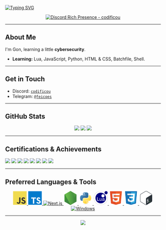 [![Typing SVG](https://readme-typing-svg.herokuapp.com?color=e6dc2e&lines=Hi,+i'm+gon+)](https://git.io/typing-svg)

<p align="center">
  <a href="https://discord.com/users/311773217645920256">
    <img src="https://lanyard.cnrad.dev/api/311773217645920256?theme=dark&borderRadius=10px" alt="Discord Rich Presence - codificou" />
  </a>
</p>

---

## About Me

I'm Gon, learning a little **cybersecurity**.

- **Learning:** Lua, JavaScript, Python, HTML & CSS, Batchfile, Shell.

---

## Get in Touch

- Discord: [`codificou`](https://discord.com/users/311773217645920256)
- Telegram: [`@feicoes`](https://t.me/feicoes)

---

## GitHub Stats

<p align="center">
  <img src="https://github-readme-stats.vercel.app/api?username=Yankkj&show_icons=true&theme=dark&hide_border=true" />
  <img src="https://github-readme-stats.vercel.app/api/top-langs/?username=Yankkj&theme=dark&hide_border=true&layout=compact" />
  <img src="https://github-readme-streak-stats.herokuapp.com/?user=Yankkj&theme=dark" />
</p>

---

## Certifications & Achievements

<p>
  <img src="https://img.shields.io/badge/Cisco%20Networking%20Academy-Junior%20Cybersecurity%20Analyst%20Track-253149?style=for-the-badge&logo=cisco&logoColor=white" />
  <img src="https://img.shields.io/badge/Cisco%20Networking%20Academy-Ethical%20Hacker-253149?style=for-the-badge&logo=cisco&logoColor=white" />
  <img src="https://img.shields.io/badge/Cisco%20Networking%20Academy-Cybersecurity%20Threat%20Management-253149?style=for-the-badge&logo=cisco&logoColor=white" />
  <img src="https://img.shields.io/badge/Cisco%20Networking%20Academy-Introduction%20to%20Cybersecurity-253149?style=for-the-badge&logo=cisco&logoColor=white" />
  <img src="https://img.shields.io/badge/Funda%C3%A7%C3%A3o%20Bradesco-Information%20Security%20(14h)-252525?style=for-the-badge" />
  <img src="https://img.shields.io/badge/Funda%C3%A7%C3%A3o%20Bradesco-IT%20Fundamentals%20(7h)-252525?style=for-the-badge" />
  <img src="https://img.shields.io/badge/Funda%C3%A7%C3%A3o%20Bradesco-LGPD%20(2h)-252525?style=for-the-badge" />
  <img src="https://img.shields.io/badge/Funda%C3%A7%C3%A3o%20Bradesco%20%7C%20Microsoft-Create%20a%20Simple%20Website%20(2h)-252525?style=for-the-badge" />
</p>

---

## Preferred Languages & Tools

<p align="center">
  <a href="https://developer.mozilla.org/en-US/docs/Web/JavaScript" target="_blank">
    <img src="https://raw.githubusercontent.com/devicons/devicon/master/icons/javascript/javascript-original.svg" alt="JavaScript" width="45"/>
  </a>
  <a href="https://www.typescriptlang.org/" target="_blank">
    <img src="https://raw.githubusercontent.com/devicons/devicon/master/icons/typescript/typescript-original.svg" alt="TypeScript" width="45"/>
  </a>
  <a href="https://nextjs.org/" target="_blank">
    <img src="https://www.datocms-assets.com/75941/1657707878-nextjs_logo.png" alt="Next.js" width="45"/>
  </a>
  <a href="https://nodejs.org/" target="_blank">
    <img src="https://raw.githubusercontent.com/devicons/devicon/master/icons/nodejs/nodejs-original.svg" alt="Node.js" width="45"/>
  </a>
  <a href="https://www.python.org/" target="_blank">
    <img src="https://raw.githubusercontent.com/devicons/devicon/master/icons/python/python-original.svg" alt="Python" width="45"/>
  </a>
  <a href="https://www.lua.org/" target="_blank">
    <img src="https://raw.githubusercontent.com/devicons/devicon/master/icons/lua/lua-original.svg" alt="Lua" width="45"/>
  </a>
  <a href="https://www.w3.org/html/" target="_blank">
    <img src="https://raw.githubusercontent.com/devicons/devicon/master/icons/html5/html5-original.svg" alt="HTML5" width="45"/>
  </a>
  <a href="https://www.w3schools.com/css/" target="_blank">
    <img src="https://raw.githubusercontent.com/devicons/devicon/master/icons/css3/css3-original.svg" alt="CSS3" width="45"/>
  </a>

  <a href="https://www.gnu.org/software/bash/" target="_blank">
    <img src="https://raw.githubusercontent.com/devicons/devicon/master/icons/bash/bash-original.svg" alt="Bash" width="45"/>
  </a>
  <a href="https://www.microsoft.com/en-us/windows" target="_blank">
    <img src="https://img.icons8.com/color/48/000000/windows-10.png" alt="Windows" width="45"/>
  </a>
</p>

---

<p align="center">
  <img src="https://img.shields.io/badge/Code%20Style-Obsessive-blue?style=for-the-badge&logo=github" />
</p>
